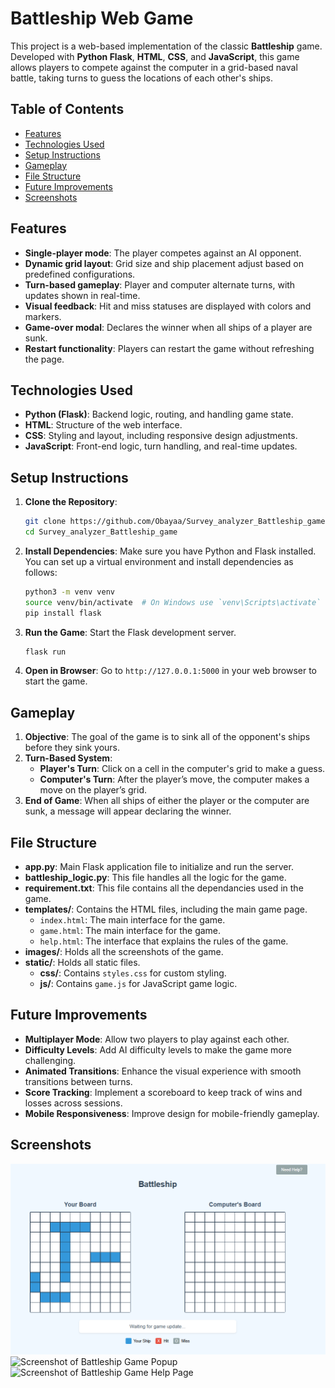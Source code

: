 
# Battleship Web Game

This project is a web-based implementation of the classic **Battleship** game. Developed with **Python Flask**, **HTML**, **CSS**, and **JavaScript**, this game allows players to compete against the computer in a grid-based naval battle, taking turns to guess the locations of each other's ships.

## Table of Contents

- [Features](#features)
- [Technologies Used](#technologies-used)
- [Setup Instructions](#setup-instructions)
- [Gameplay](#gameplay)
- [File Structure](#file-structure)
- [Future Improvements](#future-improvements)
- [Screenshots](#Screenshots)

## Features

- **Single-player mode**: The player competes against an AI opponent.
- **Dynamic grid layout**: Grid size and ship placement adjust based on predefined configurations.
- **Turn-based gameplay**: Player and computer alternate turns, with updates shown in real-time.
- **Visual feedback**: Hit and miss statuses are displayed with colors and markers.
- **Game-over modal**: Declares the winner when all ships of a player are sunk.
- **Restart functionality**: Players can restart the game without refreshing the page.

## Technologies Used

- **Python (Flask)**: Backend logic, routing, and handling game state.
- **HTML**: Structure of the web interface.
- **CSS**: Styling and layout, including responsive design adjustments.
- **JavaScript**: Front-end logic, turn handling, and real-time updates.

## Setup Instructions

1. **Clone the Repository**:
   ```bash
   git clone https://github.com/Obayaa/Survey_analyzer_Battleship_game.git
   cd Survey_analyzer_Battleship_game
   ```

2. **Install Dependencies**:
   Make sure you have Python and Flask installed. You can set up a virtual environment and install dependencies as follows:
   ```bash
   python3 -m venv venv
   source venv/bin/activate  # On Windows use `venv\Scripts\activate`
   pip install flask
   ```

3. **Run the Game**:
   Start the Flask development server.
   ```bash
   flask run
   ```

4. **Open in Browser**:
   Go to `http://127.0.0.1:5000` in your web browser to start the game.

## Gameplay

1. **Objective**: The goal of the game is to sink all of the opponent's ships before they sink yours.
2. **Turn-Based System**:
   - **Player's Turn**: Click on a cell in the computer's grid to make a guess.
   - **Computer's Turn**: After the player’s move, the computer makes a move on the player’s grid.
3. **End of Game**: When all ships of either the player or the computer are sunk, a message will appear declaring the winner.

## File Structure

- **app.py**: Main Flask application file to initialize and run the server.
- **battleship_logic.py**: This file handles all the logic for the game.
- **requirement.txt**: This file contains all the dependancies used in the game.
- **templates/**: Contains the HTML files, including the main game page.
  - `index.html`: The main interface for the game.
  - `game.html`: The main interface for the game.
  - `help.html`: The interface that explains the rules of the game.
- **images/**: Holds all the screenshots of the game.
- **static/**: Holds all static files.
  - **css/**: Contains `styles.css` for custom styling.
  - **js/**: Contains `game.js` for JavaScript game logic.


## Future Improvements

- **Multiplayer Mode**: Allow two players to play against each other.
- **Difficulty Levels**: Add AI difficulty levels to make the game more challenging.
- **Animated Transitions**: Enhance the visual experience with smooth transitions between turns.
- **Score Tracking**: Implement a scoreboard to keep track of wins and losses across sessions.
- **Mobile Responsiveness**: Improve design for mobile-friendly gameplay.

## Screenshots

![Screenshot of Battleship Game](https://github.com/Obayaa/Survey_analyzer_Battleship_game/blob/main/battleship_game_web/images/main_screen.png)
![Screenshot of Battleship Game Popup](https://github.com/Obayaa/Survey_analyzer_Battleship_game/blob/main/battleship_game_web/img/pop_up.png)
![Screenshot of Battleship Game Help Page](https://github.com/Obayaa/Survey_analyzer_Battleship_game/blob/main/battleship_game_web/img/help_page.png)

